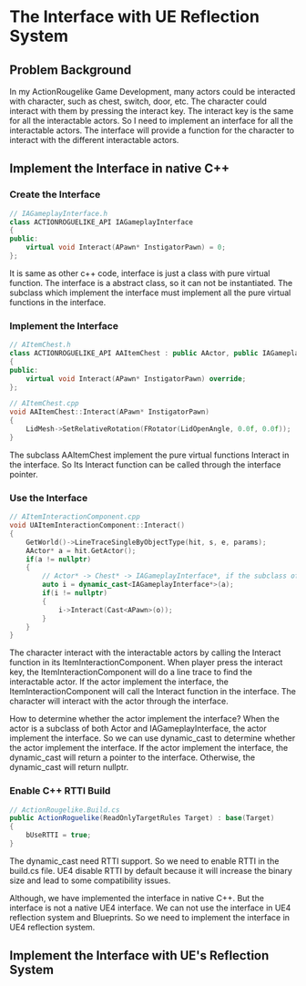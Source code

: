 # The Interface with UE Reflection System

## Problem Background
In my ActionRougelike Game Development, many actors could be interacted with character, such as chest, switch, door, etc. The character could interact with them by pressing the interact key. The interact key is the same for all the interactable actors. So I need to implement an interface for all the interactable actors. The interface will provide a function for the character to interact with the different interactable actors.

## Implement the Interface in native C++
### Create the Interface
```c++
// IAGameplayInterface.h
class ACTIONROGUELIKE_API IAGameplayInterface
{
public:
	virtual void Interact(APawn* InstigatorPawn) = 0;
};
```
It is same as other c++ code, interface is just a class with pure virtual function. The interface is a abstract class, so it can not be instantiated. The subclass which implement the interface must implement all the pure virtual functions in the interface.
### Implement the Interface
```c++
// AItemChest.h
class ACTIONROGUELIKE_API AAItemChest : public AActor, public IAGameplayInterface
{
public:
    virtual void Interact(APawn* InstigatorPawn) override;
};

// AItemChest.cpp
void AAItemChest::Interact(APawn* InstigatorPawn)
{
	LidMesh->SetRelativeRotation(FRotator(LidOpenAngle, 0.0f, 0.0f));
}
```
The subclass AAItemChest implement the pure virtual functions Interact in the interface. So Its Interact function can be called through the interface pointer.
### Use the Interface
```c++
// AItemInteractionComponent.cpp
void UAItemInteractionComponent::Interact()
{
    GetWorld()->LineTraceSingleByObjectType(hit, s, e, params);
    AActor* a = hit.GetActor();
    if(a != nullptr)
    {
        // Actor* -> Chest* -> IAGameplayInterface*, if the subclass of Actor not implement the interface, the dynamic_cast will return nullptr
        auto i = dynamic_cast<IAGameplayInterface*>(a);
        if(i != nullptr)
        {
            i->Interact(Cast<APawn>(o));
        }
    }
}
```
The character interact with the interactable actors by calling the Interact function in its ItemInteractionComponent. When player press the interact key, the ItemInteractionComponent will do a line trace to find the interactable actor. If the actor implement the interface, the ItemInteractionComponent will call the Interact function in the interface. The character will interact with the actor through the interface.

How to determine whether the actor implement the interface? When the actor is a subclass of both Actor and IAGameplayInterface, the actor implement the interface. So we can use dynamic_cast to determine whether the actor implement the interface. If the actor implement the interface, the dynamic_cast will return a pointer to the interface. Otherwise, the dynamic_cast will return nullptr.
### Enable C++ RTTI Build
```csharp
// ActionRougelike.Build.cs
public ActionRoguelike(ReadOnlyTargetRules Target) : base(Target)
{
    bUseRTTI = true;
}
```
The dynamic_cast need RTTI support. So we need to enable RTTI in the build.cs file. UE4 disable RTTI by default because it will increase the binary size and 
lead to some compatibility issues.

Although, we have implemented the interface in native C++. But the interface is not a native UE4 interface. We can not use the interface in UE4 reflection system and Blueprints. So we need to implement the interface in UE4 reflection system.
## Implement the Interface with UE's Reflection System


